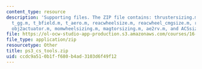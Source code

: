 ```yaml
---
content_type: resource
description: 'Supporting files. The ZIP file contains: thrustersizing.m, t_solar.m,
  t_gg.m, t_bfield.m, t_aero.m, reacwheelsize.m, reacwheel_cmgsize.m, reachwheel&cmgsize.m,
  obj2actuator.m, momwheelsizing.m, magtorsizing.m, ae2rv.m, and ACSsize.m.'
file: https://ol-ocw-studio-app-production.s3.amazonaws.com/courses/16-851-satellite-engineering-fall-2003/ccdc9a510b1ff680b4ad3103d6f49f12_ps3_cs_tools.zip
file_type: application/zip
resourcetype: Other
title: ps3_cs_tools.zip
uid: ccdc9a51-0b1f-f680-b4ad-3103d6f49f12
---
```

